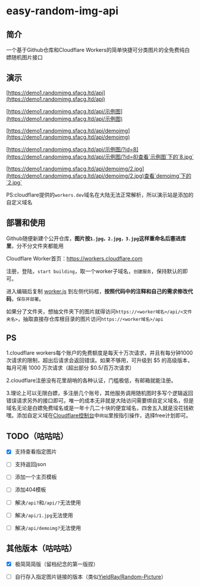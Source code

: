 # easy-random-img-api

## 简介

一个基于Github仓库和Cloudflare Workers的简单快捷可分类图片的全免费纯白嫖随机图片接口

## 演示

[https://demo1.randomimg.sfacg.ltd/api](https://demo1.randomimg.sfacg.ltd/api)

[https://demo1.randomimg.sfacg.ltd/api/示例图](https://demo1.randomimg.sfacg.ltd/api/示例图)

[https://demo1.randomimg.sfacg.ltd/api/demoimg](https://demo1.randomimg.sfacg.ltd/api/demoimg)

[https://demo1.randomimg.sfacg.ltd/api/示例图/?id=8](https://demo1.randomimg.sfacg.ltd/api/示例图/?id=8)查看`示例图`下的`8.jpg`

[https://demo1.randomimg.sfacg.ltd/api/demoimg/2.jpg](https://demo1.randomimg.sfacg.ltd/api/demoimg/2.jpg)查看`demoimg`下的`2.jpg`

PS:cloudflare提供的`workers.dev`域名在大陆无法正常解析，所以演示站是添加的自定义域名

## 部署和使用

Github随便新建个公开仓库，**图片按`1.jpg，2.jpg，3.jpg`这样重命名后塞进库里**，分不分文件夹都能用

Cloudflare Worker首页：https://workers.cloudflare.com

注册，登陆，`start building`，取一个worker子域名，`创建服务`，保持默认的即可。

进入编辑后复制 [worker.js](https://github.com/Cheshire-Nya/easy-random-img-api/blob/main/worker.js)  到左侧代码框，**按照代码中的注释和自己的需求修改代码**，`保存并部署`。

如果分了文件夹，想抽文件夹下的图片就得访问`https://<worker域名>/api/<文件夹名>`，抽取直接存仓库根目录的图片访问`https://<worker域名>/api`
<!--
### 举个栗子

我希望在[Cheshire-Nya/random-genshin-img](https://github.com/Cheshire-Nya/random-genshin-img)仓库下`纳西妲`文件夹下的35张图片中抽取，那么worker.js中：

[Line5](https://github.com/Cheshire-Nya/easy-random-img-api/blob/5fd71f5a549ab6e5ea8240a15891299bac9a89a2/worker.js#L5)就应该是`var imgHost = "https://raw.githubusercontent.com/Cheshire-Nya/random-genshin-img/main";`

[Line17](https://github.com/Cheshire-Nya/easy-random-img-api/blob/5fd71f5a549ab6e5ea8240a15891299bac9a89a2/worker.js#L17)应为`if (imgPath == '/%E7%BA%B3%E8%A5%BF%E5%A6%B2') { max=35;}`

访问时应使用的链接为`https://<worker域名>/api/纳西妲`
-->
## PS

1.cloudflare workers每个账户的免费额度是每天十万次请求，并且有每分钟1000次请求的限制，超出后请求会返回错误。如果不够用，可升级到 $5 的高级版本，每月可用 1000 万次请求（超出部分 $0.5/百万次请求）

2.cloudflare注册没有花里胡哨的各种认证，门槛极低，有邮箱就能注册。

3.理论上可以无限白嫖，多注册几个账号，其他服务调用随机图时多写个逻辑返回错误请求另外的接口即可。唯一的成本无非就是大陆访问需要绑自定义域名，但是域名无论是白嫖免费域名或是一年十几二十块的便宜域名，四舍五入就是没花钱欸嘿。添加自定义域在[Cloudflare控制台](https://dash.cloudflare.com/)中`网站`里按指引操作，选择free计划即可。

## TODO（咕咕咕）

- [x] 支持查看指定图片

- [ ] 支持返回json

- [ ] 添加一个主页模板

- [ ] 添加404模板

- [ ] 解决`/api?`和`/api/?`无法使用

- [ ] 解决`/api/1.jpg`无法使用

- [ ] 解决`/api/demoimg?`无法使用

## 其他版本（咕咕咕）

- [x] 极简简简版（留档纪念的第一版捏）

- [ ] 自行存入指定图片链接的版本（类似[YieldRay/Random-Picture](https://github.com/YieldRay/Random-Picture)）
